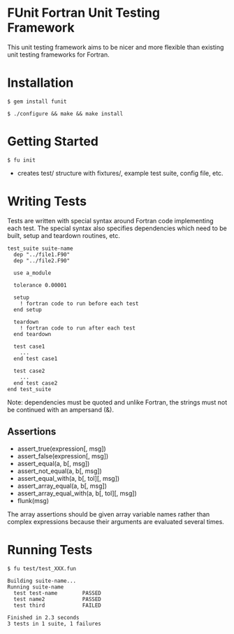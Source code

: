 FUnit Fortran Unit Testing Framework
====================================

This unit testing framework aims to be nicer and more flexible than existing unit testing frameworks for Fortran.


Installation
============

    $ gem install funit

    $ ./configure && make && make install


Getting Started
===============

    $ fu init

- creates test/ structure with fixtures/, example test suite, config file, etc.


Writing Tests
=============

Tests are written with special syntax around Fortran code implementing each test.  The special syntax also specifies dependencies which need to be built, setup and teardown routines, etc.

    test_suite suite-name
      dep "../file1.F90"
      dep "../file2.F90"
    
      use a_module
    
      tolerance 0.00001

      setup
        ! fortran code to run before each test
      end setup
    
      teardown
        ! fortran code to run after each test
      end teardown
    
      test case1
        ...
      end test case1
    
      test case2
        ...
      end test case2
    end test_suite

Note: dependencies must be quoted and unlike Fortran, the strings must not be continued with an ampersand (&).


Assertions
----------

- assert_true(expression[, msg])
- assert_false(expression[, msg])
- assert_equal(a, b[, msg])
- assert_not_equal(a, b[, msg])
- assert_equal_with(a, b[, tol][, msg])
- assert_array_equal(a, b[, msg])
- assert_array_equal_with(a, b[, tol][, msg])
- flunk(msg)

The array assertions should be given array variable names rather than complex expressions because their arguments are evaluated several times.


Running Tests
=============

    $ fu test/test_XXX.fun

    Building suite-name...
    Running suite-name
      test test-name        PASSED
      test name2            PASSED
      test third            FAILED
    
    Finished in 2.3 seconds
    3 tests in 1 suite, 1 failures
